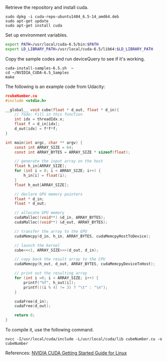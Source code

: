 Retrieve the repository and install cuda.
```shell
sudo dpkg -i cuda-repo-ubuntu1404_6.5-14_amd64.deb 
sudo apt-get update
sudo apt-get install cuda
```
Set up environment variables. 
```bash
export PATH=/usr/local/cuda-6.5/bin:$PATH
export LD_LIBRARY_PATH=/usr/local/cuda-6.5/lib64:$LD_LIBRARY_PATH
```
Copy the sample codes and run deviceQuery to see if it's working.
```shell
cuda-install-samples-6.5.sh  ~ 
cd ~/NVIDIA_CUDA-6.5_Samples 
make
```
The following is an example code from Udacity:
```c
#cubeNumber.cu
#include <stdio.h>

__global__ void cube(float * d_out, float * d_in){
	// Todo: Fill in this function
    int idx = threadIdx.x;
    float f = d_in[idx];
    d_out[idx] = f*f*f;
}

int main(int argc, char ** argv) {
	const int ARRAY_SIZE = 64;
	const int ARRAY_BYTES = ARRAY_SIZE * sizeof(float);

	// generate the input array on the host
	float h_in[ARRAY_SIZE];
	for (int i = 0; i < ARRAY_SIZE; i++) {
		h_in[i] = float(i);
	}
	float h_out[ARRAY_SIZE];

	// declare GPU memory pointers
	float * d_in;
	float * d_out;

	// allocate GPU memory
	cudaMalloc((void**) &d_in, ARRAY_BYTES);
	cudaMalloc((void**) &d_out, ARRAY_BYTES);

	// transfer the array to the GPU
	cudaMemcpy(d_in, h_in, ARRAY_BYTES, cudaMemcpyHostToDevice);

	// launch the kernel
	cube<<<1, ARRAY_SIZE>>>(d_out, d_in);

	// copy back the result array to the CPU
	cudaMemcpy(h_out, d_out, ARRAY_BYTES, cudaMemcpyDeviceToHost);

	// print out the resulting array
	for (int i =0; i < ARRAY_SIZE; i++) {
		printf("%f", h_out[i]);
		printf(((i % 4) != 3) ? "\t" : "\n");
	}

	cudaFree(d_in);
	cudaFree(d_out);

	return 0;
}
```
To compile it, use the following command.
```shell
nvcc -I/usr/local/cuda/include -L/usr/local/cuda/lib cubeNumber.cu -o cubeNumber
```

References: 
[NVIDIA CUDA Getting Started Guide for Linux](http://docs.nvidia.com/cuda/cuda-getting-started-guide-for-linux/#introduction)
